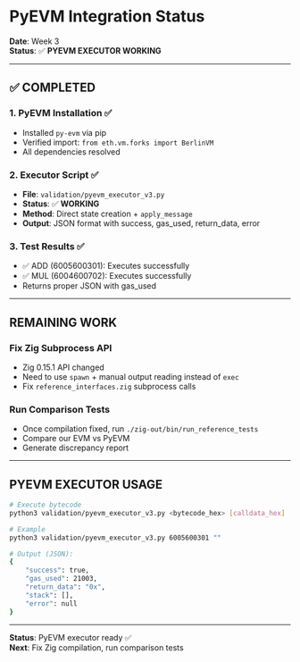 # PyEVM Integration Status

**Date**: Week 3  
**Status**: ✅ **PYEVM EXECUTOR WORKING**

---

## ✅ **COMPLETED**

### **1. PyEVM Installation** ✅
- Installed `py-evm` via pip
- Verified import: `from eth.vm.forks import BerlinVM`
- All dependencies resolved

### **2. Executor Script** ✅
- **File**: `validation/pyevm_executor_v3.py`
- **Status**: ✅ **WORKING**
- **Method**: Direct state creation + `apply_message`
- **Output**: JSON format with success, gas_used, return_data, error

### **3. Test Results** ✅
- ✅ ADD (6005600301): Executes successfully
- ✅ MUL (6004600702): Executes successfully
- Returns proper JSON with gas_used

---

## **REMAINING WORK**

### **Fix Zig Subprocess API**
- Zig 0.15.1 API changed
- Need to use `spawn` + manual output reading instead of `exec`
- Fix `reference_interfaces.zig` subprocess calls

### **Run Comparison Tests**
- Once compilation fixed, run `./zig-out/bin/run_reference_tests`
- Compare our EVM vs PyEVM
- Generate discrepancy report

---

## **PYEVM EXECUTOR USAGE**

```bash
# Execute bytecode
python3 validation/pyevm_executor_v3.py <bytecode_hex> [calldata_hex]

# Example
python3 validation/pyevm_executor_v3.py 6005600301 ""

# Output (JSON):
{
    "success": true,
    "gas_used": 21003,
    "return_data": "0x",
    "stack": [],
    "error": null
}
```

---

**Status**: PyEVM executor ready ✅  
**Next**: Fix Zig compilation, run comparison tests

